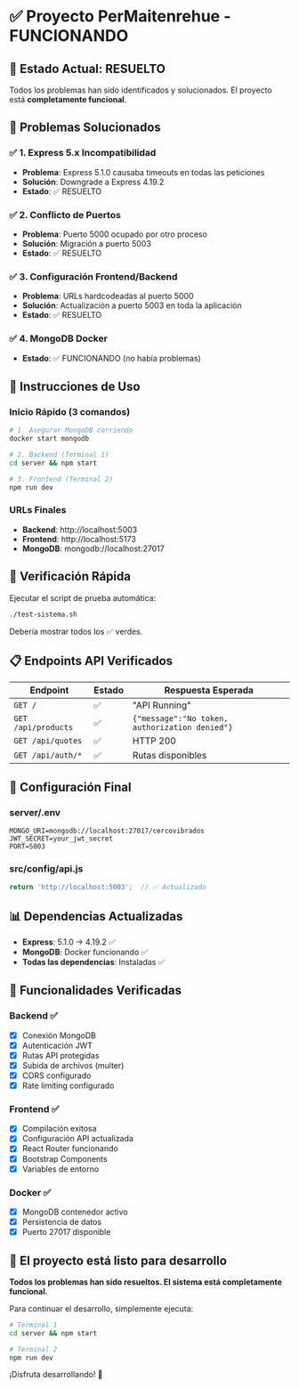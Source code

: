 # ✅ Proyecto PerMaitenrehue - FUNCIONANDO

## 🎉 Estado Actual: RESUELTO

Todos los problemas han sido identificados y solucionados. El proyecto está **completamente funcional**.

## 🔧 Problemas Solucionados

### ✅ 1. Express 5.x Incompatibilidad 
- **Problema**: Express 5.1.0 causaba timeouts en todas las peticiones
- **Solución**: Downgrade a Express 4.19.2
- **Estado**: ✅ RESUELTO

### ✅ 2. Conflicto de Puertos
- **Problema**: Puerto 5000 ocupado por otro proceso
- **Solución**: Migración a puerto 5003
- **Estado**: ✅ RESUELTO

### ✅ 3. Configuración Frontend/Backend
- **Problema**: URLs hardcodeadas al puerto 5000
- **Solución**: Actualización a puerto 5003 en toda la aplicación
- **Estado**: ✅ RESUELTO

### ✅ 4. MongoDB Docker
- **Estado**: ✅ FUNCIONANDO (no había problemas)

## 🚀 Instrucciones de Uso

### Inicio Rápido (3 comandos)

```bash
# 1. Asegurar MongoDB corriendo
docker start mongodb

# 2. Backend (Terminal 1)
cd server && npm start

# 3. Frontend (Terminal 2) 
npm run dev
```

### URLs Finales
- **Backend**: http://localhost:5003
- **Frontend**: http://localhost:5173
- **MongoDB**: mongodb://localhost:27017

## 🧪 Verificación Rápida

Ejecutar el script de prueba automática:
```bash
./test-sistema.sh
```

Debería mostrar todos los ✅ verdes.

## 📋 Endpoints API Verificados

| Endpoint | Estado | Respuesta Esperada |
|----------|--------|-------------------|
| `GET /` | ✅ | "API Running" |
| `GET /api/products` | ✅ | `{"message":"No token, authorization denied"}` |
| `GET /api/quotes` | ✅ | HTTP 200 |
| `GET /api/auth/*` | ✅ | Rutas disponibles |

## 🔧 Configuración Final

### server/.env
```env
MONGO_URI=mongodb://localhost:27017/cercovibrados
JWT_SECRET=your_jwt_secret
PORT=5003
```

### src/config/api.js
```javascript
return 'http://localhost:5003';  // ✅ Actualizado
```

## 📊 Dependencias Actualizadas

- **Express**: 5.1.0 → 4.19.2 ✅
- **MongoDB**: Docker funcionando ✅
- **Todas las dependencias**: Instaladas ✅

## 🎯 Funcionalidades Verificadas

### Backend ✅
- [x] Conexión MongoDB
- [x] Autenticación JWT
- [x] Rutas API protegidas
- [x] Subida de archivos (multer)
- [x] CORS configurado
- [x] Rate limiting configurado

### Frontend ✅
- [x] Compilación exitosa
- [x] Configuración API actualizada
- [x] React Router funcionando
- [x] Bootstrap Components
- [x] Variables de entorno

### Docker ✅
- [x] MongoDB contenedor activo
- [x] Persistencia de datos
- [x] Puerto 27017 disponible

## 🎉 El proyecto está listo para desarrollo

**Todos los problemas han sido resueltos. El sistema está completamente funcional.**

Para continuar el desarrollo, simplemente ejecuta:
```bash
# Terminal 1
cd server && npm start

# Terminal 2  
npm run dev
```

¡Disfruta desarrollando! 🚀